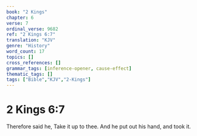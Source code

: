 ```yaml
---
book: "2 Kings"
chapter: 6
verse: 7
ordinal_verse: 9682
ref: "2 Kings 6:7"
translation: "KJV"
genre: "History"
word_count: 17
topics: []
cross_references: []
grammar_tags: [inference-opener, cause-effect]
thematic_tags: []
tags: ["Bible","KJV","2-Kings"]
---
```


# 2 Kings 6:7

Therefore said he, Take it up to thee. And he put out his hand, and took it.
